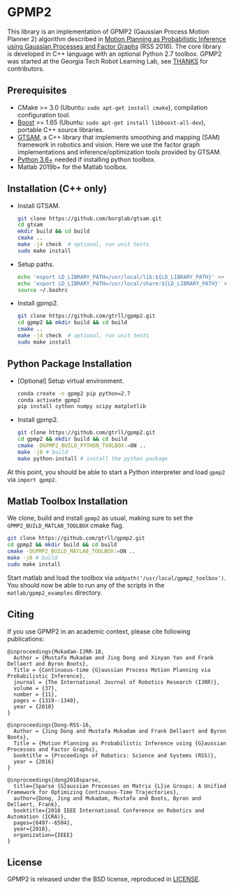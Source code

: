 # GPMP2

This library is an implementation of GPMP2 (Gaussian Process Motion Planner 2) algorithm described in [Motion Planning as Probabilistic Inference using Gaussian Processes and Factor Graphs](http://www.cc.gatech.edu/~bboots3/files/GPMP2.pdf) (RSS 2016). The core library is developed in C++ language with an optional Python 2.7 toolbox. GPMP2 was started at the Georgia Tech Robot Learning Lab, see [THANKS](THANKS.md) for contributors.


## Prerequisites

- CMake >= 3.0 (Ubuntu: `sudo apt-get install cmake`), compilation configuration tool.
- [Boost](http://www.boost.org/) >= 1.65 (Ubuntu: `sudo apt-get install libboost-all-dev`), portable C++ source libraries.
- [GTSAM](https://github.com/borglab/gtsam/tree/develop), a C++ library that implements smoothing and mapping (SAM) framework in robotics and vision. Here we use the factor graph implementations and inference/optimization tools provided by GTSAM.
- [Python 3.6+](https://www.python.org/) needed if installing python toolbox.
- Matlab 2019b+ for the Matlab toolbox.

## Installation (C++ only)

- Install GTSAM.
  ```bash
  git clone https://github.com/borglab/gtsam.git
  cd gtsam
  mkdir build && cd build
  cmake ..
  make -j4 check  # optional, run unit tests
  sudo make install
  ```

- Setup paths.
  ```bash
  echo 'export LD_LIBRARY_PATH=/usr/local/lib:${LD_LIBRARY_PATH}' >> ~/.bashrc
  echo 'export LD_LIBRARY_PATH=/usr/local/share:${LD_LIBRARY_PATH}' >> ~/.bashrc
  source ~/.bashrc
  ```

- Install gpmp2.
  ```bash
  git clone https://github.com/gtrll/gpmp2.git
  cd gpmp2 && mkdir build && cd build
  cmake ..
  make -j4 check  # optional, run unit tests
  sudo make install
  ```

## Python Package Installation

- [Optional] Setup virtual environment.
  ```bash
  conda create -n gpmp2 pip python=2.7
  conda activate gpmp2
  pip install cython numpy scipy matplotlib
  ```

- Install gpmp2.
  ```bash
  git clone https://github.com/gtrll/gpmp2.git
  cd gpmp2 && mkdir build && cd build
  cmake -DGPMP2_BUILD_PYTHON_TOOLBOX:=ON ..
  make -j8 # build
  make python-install # install the python package
  ```

At this point, you should be able to start a Python interpreter and load `gpmp2` via `import gpmp2`.

## Matlab Toolbox Installation

We clone, build and install `gpmp2` as usual, making sure to set the `GPMP2_BUILD_MATLAB_TOOLBOX` cmake flag.

  ```bash
  git clone https://github.com/gtrll/gpmp2.git
  cd gpmp2 && mkdir build && cd build
  cmake -DGPMP2_BUILD_MATLAB_TOOLBOX:=ON ..
  make -j8 # build
  sudo make install
  ```

Start matlab and load the toolbox via `addpath('/usr/local/gpmp2_toolbox')`. You should now be able to run any of the scripts in the `matlab/gpmp2_examples` directory.

## Citing

If you use GPMP2 in an academic context, please cite following publications:

```
@inproceedings{Mukadam-IJRR-18,
  Author = {Mustafa Mukadam and Jing Dong and Xinyan Yan and Frank Dellaert and Byron Boots},
  Title = {Continuous-time {G}aussian Process Motion Planning via Probabilistic Inference},
  journal = {The International Journal of Robotics Research (IJRR)},
  volume = {37},
  number = {11},
  pages = {1319--1340},
  year = {2018}
}

@inproceedings{Dong-RSS-16,
  Author = {Jing Dong and Mustafa Mukadam and Frank Dellaert and Byron Boots},
  Title = {Motion Planning as Probabilistic Inference using {G}aussian Processes and Factor Graphs},
  booktitle = {Proceedings of Robotics: Science and Systems (RSS)},
  year = {2016}
}

@inproceedings{dong2018sparse,
  title={Sparse {G}aussian Processes on Matrix {L}ie Groups: A Unified Framework for Optimizing Continuous-Time Trajectories},
  author={Dong, Jing and Mukadam, Mustafa and Boots, Byron and Dellaert, Frank},
  booktitle={2018 IEEE International Conference on Robotics and Automation (ICRA)},
  pages={6497--6504},
  year={2018},
  organization={IEEE}
}
```


## License

GPMP2 is released under the BSD license, reproduced in [LICENSE](LICENSE).
